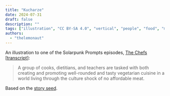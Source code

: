 ```yaml
---
title: "Kucharze"
date: 2024-07-31
draft: false
description: ""
tags: ["illustration", "CC BY-SA 4.0", "vertical", "people", "food", "media"]
authors:
  - "thelemonaut"
---
```


An illustration to one of the Solarpunk Prompts episodes, [The Chefs](https://podcast.tomasino.org/@SolarpunkPrompts/episodes/the-chefs) [[transcript](https://wiki.tomasino.org/writing/Solarpunk-Prompts---The-Chefs)]:

> A group of cooks, dietitians, and teachers are tasked with both creating and promoting well-rounded and tasty vegetarian cuisine in a world living through the culture shock of no affordable meat.

Based on the [story seed](seeds/the-chefs).
